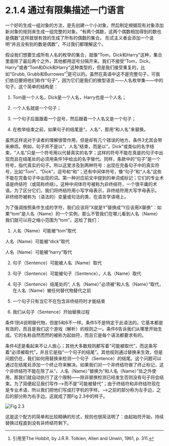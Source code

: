 # 2.1.4 通过有限集描述一门语言

一个好的生成一组对象的方法，是先创建一个小对象，然后制定根据现有对象添加新对象的规则来生成一组完整的对象。“有两个偶数，这两个偶数相加得到的数也是偶数”这样就很有效的生成了所有的偶数的集合。 形式主义者会添加一个说明“并且没有别的数是偶数”，不过我们都理解这个。

假设我们想要生成所有人名的枚举的集合，就像“Tom，Dick和Harry”这种，集合里面除了最后两个之外，其他都用逗号分隔开来。我们不接受“Tom，Dick，Harry”或者“Tom和Dick和Harry”这种类型的，但是我们接受重复的，比如“Grubb, Grubb和Burrowes”[^1]是可以的。虽然在英语中这不是完整句子，可我们依旧要把他们称作“句子”，因为它们是我们的微型语言——人名枚举集——中的句子。这个简单的结构是：

1. Tom是一个人名，Dick是一个人名，Harry也是一个人名；

2. 一个人名就是一个句子；

3. 一个句子后面跟着一个逗号，然后跟着一个人名又是一个句子；

4. 在枚举结束之前，如果句子的结尾是“，人名”，那用“和人名”来替换。

虽然这样说对于读者的理解很管作用，但是却有几个错误的地方。条件3尤其会带来麻烦。例如，句子并不是以“，人名”结束，而是以“，Dick”或类似的名字结束，“人名”只是一个符号用以代替真实的名字；这样的符号不能在真是的句子中出现而且在结尾处的必须用条件1中给出的名字替代。同样，条款中的“句子”是一个符号，指代真实的句子。所以这里涉及到两种符号：出现在完备句子中的真实符号，比如“Tom”，“Dick”，逗号和“和”；还有中间体符号，像“句子”和“人名”这些不能在完备句子中出现的词。第一种对应前文中提到的单词或标记；它们的专业术语是终结符（或简称终结）。这种中间体符号被称为非终结符，一个很平庸的术语。为了区分它们，我们将终结符用小写字母表示，非终结符用大写字母表示。 非终结符被称为（语法的）变量或句法的类，在语言学语境上。

为了强调按照条件生成的字符，我们应该将“X就是Y”替换成“Y应该用X替换”：如果“tom”是人名（Name）的一个实例，那么不管我们在哪儿看到人名（Name）我们就可以将之缩小范围为“tom”。这给了我们：

1. 人名（Name）可能被“tom”取代

  人名（Name）可能被“dick”取代

  人名（Name）可能被“harry”取代

2. 句子（Sentence）可能被人名（Name）取代

3. 句子（Sentence）可能被句子（Sentence），人名（Name）取代

4. 句子（Sentence）结尾处的“, 人名（Name）”必须被“和人名（Name）”取代，在人名（Name）被任何替代物替代之前

5. 一个句子只有当它不在包含非终结符时才能结束

6. 我们从句子（Sentence）开始替换过程

条件1到4说明替代物，但是5和6不一样。条件5不是特定于此语法的。它基本都是有效的，而且是我们这个游戏（解析）的规则之一。条件6告诉我们从哪里开始生成。它的名称自然而然的被称为起始符，而且它是每个语法都要求有的。

条件4还是看起来不让人放心；其他大多数规则都写着“可能被取代”，而这条写着“必须被取代”，并且它是指“一个句子的结尾”。其他规则通过替换来生效，但是问题仍在，我们如何用替换来检测一个句子（Sentence）的结尾。这个问题可以通过在结尾处添加一个终止符来解决。如果我们对一个非终结符做了终止标记，这个非终结符不能在除了从“，人名（Name）”替换为“和人名（Name）”处之外使用，那我们就自动执行了这个限制——除非替换检测已经发生否则没有句子将会结束。为了简便起见我们写作——>而不是“可能被替代”；由于终结符和非终结符现在是专业术语，所以我们把他们写成打字机的字样。——>之前的部分称为左手边，之后的部分称为右手边。这就成了图Fig 2.3中的样子。

![Fig 2.3](../../img/2.1.4_1-Fig.2.3.png)

这是这个配方的简单和比较精确的形式，规则也很简洁明了：由起始符开始，持续替换过程直到没有非终结符剩下。

[^1]: 引用至The Hobbit, by J.R.R. Tolkien, Allen and Unwin, 1961, p. 311.

